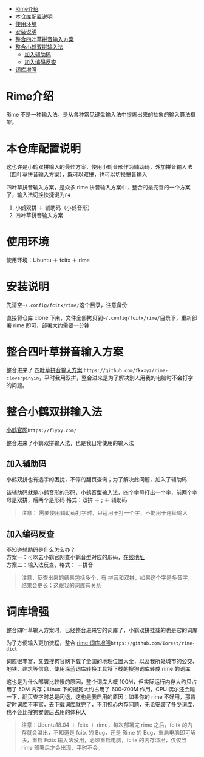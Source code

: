- [Rime介绍](#rime介绍)
- [本仓库配置说明](#本仓库配置说明)
- [使用环境](#使用环境)
- [安装说明](#安装说明)
- [整合四叶草拼音输入方案](#整合四叶草拼音输入方案)
- [整合小鹤双拼输入法](#整合小鹤双拼输入法)
  - [加入辅助码](#加入辅助码)
  - [加入编码反查](#加入编码反查)
- [词库增强](#词库增强)

# Rime介绍

Rime 不是一种输入法。是从各种常见键盘输入法中提炼出来的抽象的输入算法框架。

# 本仓库配置说明

这也许是小鹤双拼输入的最佳方案，使用小鹤音形作为辅助码，外加拼音输入法（四叶草拼音输入方案），既可以双拼，也可以切换拼音输入

四叶草拼音输入方案，是众多 rime 拼音输入方案中，整合的最完善的一个方案了，输入法切换快捷键为`F4`

1. 小鹤双拼 ＋ 辅助码（小鹤音形）
2. 四叶草拼音输入方案


# 使用环境

使用环境：Ubuntu ＋ fcitx ＋ rime

# 安装说明

先清空`~/.config/fcitx/rime/`这个目录，注意备份  

直接将仓库 clone 下来，文件全部拷贝到`~/.config/fcitx/rime/`目录下，重新部署 rime 即可，部署大约需要一分钟

# 整合四叶草拼音输入方案

整合进来了 [四叶草拼音输入方案](https://github.com/fkxxyz/rime-cloverpinyin) `https://github.com/fkxxyz/rime-cloverpinyin`，平时我用双拼，整合进来是为了解决别人用我的电脑时不会打字的问题。

# 整合小鹤双拼输入法

[小鹤官网](https://flypy.com/)`https://flypy.com/`

整合进来了小鹤双拼输入法，也是我日常使用的输入法

## 加入辅助码

小鹤双拼也有选字的困扰，不停的翻页查询；为了解决此问题，加入了辅助码

该辅助码就是小鹤音形的形码，小鹤音型输入法，四个字母打出一个字，前两个字母是双拼，后两个是形码
格式：双拼 ＋ ; ＋ 辅助码

> 注意： 需要使用辅助码打字时，只适用于打一个字，不能用于连续输入  

## 加入编码反查

不知道辅助码是什么怎么办？   
方案一：可以去小鹤官网查小鹤音型对应的形码，[在线地址](http://react.xhup.club/search)  
方案二：输入法反查，格式：`＋拼音

> 注意，反查出来的结果包括多个，有 拼音和双拼，如果这个字是多音字，结果会更长；这跟我的词库有关系

# 词库增强

整合四叶草输入方案时，已经整合进来它的词库了，小鹤双拼挂载的也是它的词库

为了方便输入更加流程，整合 [rime 词库增强](https://github.com/Iorest/rime-dict)`https://github.com/Iorest/rime-dict`

词库很丰富，又去搜狗官网下载了全国的地理位置大全，以及我所处城市的公交、地铁、建筑等信息，使用深蓝词库转换工具将下载的搜狗词库转成 rime 的词库

这也是为什么部署比较慢的原因，整个词库大概 100M，但实际运行内存大约只占用了 50M 内存；Linux 下的搜狗大约占用了 600-700M 作用，CPU 偶尔还会飚一下，翻页查字时总是闪退，这也是我启用的原因；如果你的 rime 不好用，那肯定时词库不丰富，去下载词库就完了，不用担心内存问题，无论安装了多少词库，也不会比搜狗安装后占用的体积大

> 注意：Ubuntu18.04 ＋ fcitx ＋ rime，每次部署完 rime 之后，fcitx 的内存就会溢出，不知道是 fcitx 的 Bug，还是 Rime 的 Bug，重启电脑即可解决，重启 Fcitx 输入法没用，必须重启电脑，fcitx 的内存溢出，仅仅当 rime 部署后才会出现，平时不会。

